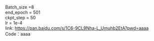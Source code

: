    Batch_size =8  
        end_epoch = 501  
        ckpt_step = 50  
        lr = 1e-4    
link: [https://pan.baidu.com/s/1C6-9CL9Nha-L_Umuhb2EtA?pwd=aaaa  ](https://pan.baidu.com/s/1-s4ItG6sR39FLgISSONMGw?pwd=aaaa )  
Code：aaaa

